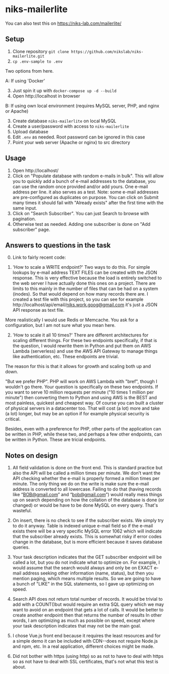 # niks-mailerlite

You can also test this on https://niks-lab.com/mailerlite/

## Setup

1. Clone repository `git clone https://github.com/nikslab/niks-mailerlite.git`
2. `cp .env-sample to .env`

Two options from here. 

A: If using 'Docker'

3. Just spin it up with `docker-compose up -d --build`
4. Open http://localhost in browser

B: If using own local environment (requires MySQL server, PHP, and nginx or Apache)

3. Create database `niks-mailerlite` on local MySQL 
4. Create a user/password with access to `niks-mailerlite`
5. Upload database 
5. Edit `.env` as needed. Root password can be ignored in this case
6. Point your web server (Apache or nginx) to src directory


## Usage

1. Open http://localhost/
2. Click on "Populate database with random e-mails in bulk". This will allow you to quickly add a bunch of e-mail addresses to the database, you can use the random once provided and/or add yours. One e-mail address per line. it also serves as a test. Note: some e-mail addresses are pre-configured as duplicates on purpose. You can click on Submit many times it should fail with "Already exists" after the first time with the same input.
3. Click on "Search Subscriber". You can just Search to browse with pagination.
4. Otherwise test as needed. Adding one subscriber is done on "Add subscriber" page.


## Answers to questions in the task

0. Link to fairly recent code:

1. 'How to scale a WRITE endpoint?'
Two ways to do this. For simple lookups by e-mail address TEXT FILES can be created with the JSON response. This is very effective because the load is entirely switched to the web server I have actually done this ones on a project. There are limits to this mainly in the number of files that can be had on a system (inodes). So that would depend on how many records there are. I created a test file with this project, so you can see for example http://localhost/api/email/niks.work.goog@gmail.com it's just a JSON API response as text file.

More realistically I would use Redis or Memcache. You ask for a configuration, but I am not sure what you mean here.

2. 'How to scale it all 10 times?'
There are different architectures for scaling different things. For these two endpoints specifically, if that is the question, I would rewrite them in Python and put them on AWS Lambda (serverless) and use the AWS API Gateway to manage things like authentication, etc. These endpoints are trivial. 

  The reason for this is that it allows for growth and scaling both up and down.

  "But we prefer PHP". PHP will work on AWS Lambda with "bref", though I wouldn't go there. Your question is specifically on these two endpoints. If you want to serve 10 million requests per minute ("10 times 1 million per minute") then converting them to Python and using AWS is the BEST and most painless, quickest and cheapest way. Of course you can built a cluster of physical servers in a datacenter too. That will cost (a lot) more and take (a lot) longer, but may be an option if for example physical security is critical. 
 
  Besides, even with a preference for PHP, other parts of the application can be written in PHP, while these two, and perhaps a few other endpoints, can be written in Python. These are tricial endpoints.


## Notes on design

1. All field validation is done on the front end. This is standard practice but also the API will be called a million times per minute. We don’t want the API checking whether the e-mail is properly formed a million times per minute. The only thing we do on the write is make sure the e-mail address is converted to all lowercase. Failing to do that (having records like “BOB@gmail.com” and “bob@gmail.com”) would really mess things up on search depending on how the collation of the database is done (or changed) or would be have to be done MySQL on every query. That's wasteful.

2. On insert, there is no check to see if the subscriber exists. We simply try to do it anyway. Table is indexed unique e-mail field so if the e-mail exists there will be a very specific MySQL error 1062 which will indicate that the subscriber already exists. This is somewhat risky if error codes change in the database, but is more efficient because it saves database queries.

3. Your task description indicates that the GET subscriber endpoint will be called a lot, but you do not indicate what to optimize on. For example, I would assume that the search would always and only be on EXACT e-mail address seeking other information (name, status), but then you mention paging, which means multiple results. So we are going to have a bunch of "LIKE" in the SQL statements, so I gave up optimizing on speed. 

4. Search API does not return total number of records. It would be trivial to add with a COUNT()but would require an extra SQL query which we may want to avoid on an endpoint that gets a lot of calls. It would be better to create another endpoint then that returns the number of results In other words, I am optimizing as much as possible on speed, except where your task description indicates that may not be the main goal.

5. I chose Vue.js front end because it requires the least resources and for a simple demo it can be included with CDN--does not require Node.js and npm, etc. In a real application, different choices might be made.

6. Did not bother with https (using http) so as not to have to deal with https so as not have to deal with SSL certificates, that's not what this test is about. 

